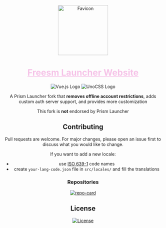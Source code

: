 <div align="center">

<img width="160" height="160" align="center" src="https://github.com/FreesmTeam/FreesmLauncher/raw/develop/docs/favicon.webp" alt="Favicon">

<h1>
  <a style="color:#f5c2e7" href="https://new.freesmlauncher.org/">Freesm Launcher Website</a>
</h1>

<img alt="Vue.js Logo" src="https://img.shields.io/badge/vuejs-%2335495e.svg?style=for-the-badge&logo=vuedotjs&logoColor=%234FC08D">
<img alt="UnoCSS Logo" src="https://img.shields.io/badge/unocss-333333.svg?style=for-the-badge&logo=unocss&logoColor=white">


<p><!-- To add some space between badges and text --></p>

<p>
A Prism Launcher fork that <strong>removes offline account restrictions</strong>, adds custom auth server support, and provides more customization
</p>

<p>
This fork is <strong>not</strong> endorsed by Prism Launcher
</p>

## Contributing

Pull requests are welcome. For major changes, please open an issue first to discuss what you would like to change.

If you want to add a new locale:

- use [ISO 639-1](https://ru.wikipedia.org/wiki/%D0%A1%D0%BF%D0%B8%D1%81%D0%BE%D0%BA_%D0%BA%D0%BE%D0%B4%D0%BE%D0%B2_ISO_639-1) code names
- create `your-lang-code.json` file in `src/locales/` and fill the translations

### Repositories

[![repo-card]](https://github.com/freesmteam/freesmlauncher)

<!--
### Credits

Thank you to all the people who have contributed!

<a href="https://github.com/freesmteam/website/graphs/contributors">
  <img alt="Freesm Launcher website contributors" src="https://contrib.rocks/image?repo=freesmteam/website" width="64"/>
</a>
-->

## License

<a href="./LICENSE">
  <img src="https://img.shields.io/github/license/freesmteam/website?label=License&logo=gnu&color=C4282D&style=for-the-badge" alt="License">
</a>

</div>

<!-- Variables -->

[repo-card]: https://github-readme-stats.vercel.app/api/pin/?username=freesmteam&repo=freesmlauncher&bg_color=0c0c13&text_color=ffffff&title_color=f5c2e7&icon_color=f5c2e7&border_radius=8&hide_border=true